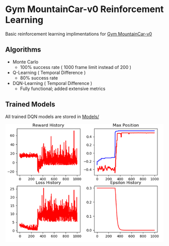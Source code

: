 # Gym MountainCar-v0 Reinforcement Learning
Basic reinforcement learning implimentations for [Gym MountainCar-v0](https://github.com/openai/gym/wiki/MountainCar-v0)
## Algorithms
- Monte Carlo
  - 100% success rate ( 1000 frame limit instead of 200 )
- Q-Learning ( Temporal Difference )
  - 80% success rate
- DQN-Learning ( Temporal Difference )
  - Fully functional; added extensive metrics

## Trained Models
All trained DQN models are stored in [Models/](https://github.com/iamPres/mountain-car-RL/tree/DQN-learning/Models)

![GitHub Logo](/Figure_2.png)
